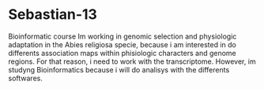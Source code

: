 # Sebastian-13
Bioinformatic course
Im working in genomic selection and physiologic adaptation in the Abies religiosa specie, because i  am   interested in do differents association maps within phisiologic characters and genome regions. For that reason, i need to work with the transcriptome. However, im studyng Bioinformatics because i will do analisys with the differents softwares. 
